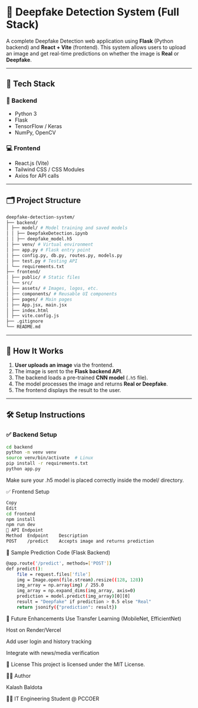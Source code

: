 # 🧠 Deepfake Detection System (Full Stack)

A complete Deepfake Detection web application using **Flask** (Python backend) and **React + Vite** (frontend). This system allows users to upload an image and get real-time predictions on whether the image is **Real** or **Deepfake**.

---

## 🚀 Tech Stack

### 🧾 Backend
- Python 3
- Flask
- TensorFlow / Keras
- NumPy, OpenCV

### 💻 Frontend
- React.js (Vite)
- Tailwind CSS / CSS Modules
- Axios for API calls

---

## 🗂️ Project Structure
```bash
deepfake-detection-system/
├── backend/
│ ├── model/ # Model training and saved models
│ │ ├── DeepfakeDetection.ipynb
│ │ ├── deepfake_model.h5
│ ├── venv/ # Virtual environment
│ ├── app.py # Flask entry point
│ ├── config.py, db.py, routes.py, models.py
│ ├── test.py # Testing API
│ └── requirements.txt
├── frontend/
│ ├── public/ # Static files
│ └── src/
│ ├── assets/ # Images, logos, etc.
│ ├── components/ # Reusable UI components
│ ├── pages/ # Main pages
│ ├── App.jsx, main.jsx
│ ├── index.html
│ ├── vite.config.js
├── .gitignore
└── README.md
```

---

## 🧠 How It Works

1. **User uploads an image** via the frontend.
2. The image is sent to the **Flask backend API**.
3. The backend loads a pre-trained **CNN model** (`.h5` file).
4. The model processes the image and returns **Real or Deepfake**.
5. The frontend displays the result to the user.

---

## 🛠️ Setup Instructions

### ✅ Backend Setup

```bash
cd backend
python -m venv venv
source venv/bin/activate  # Linux
pip install -r requirements.txt
python app.py
```
Make sure your .h5 model is placed correctly inside the model/ directory.

✅ Frontend Setup
```bash
Copy
Edit
cd frontend
npm install
npm run dev
🔗 API Endpoint
Method	Endpoint	Description
POST	/predict	Accepts image and returns prediction
```
🧪 Sample Prediction Code (Flask Backend)
```bash
@app.route('/predict', methods=['POST'])
def predict():
    file = request.files['file']
    img = Image.open(file.stream).resize((128, 128))
    img_array = np.array(img) / 255.0
    img_array = np.expand_dims(img_array, axis=0)
    prediction = model.predict(img_array)[0][0]
    result = "Deepfake" if prediction > 0.5 else "Real"
    return jsonify({"prediction": result})
``` 
🎯 Future Enhancements
Use Transfer Learning (MobileNet, EfficientNet)

Host on Render/Vercel

Add user login and history tracking

Integrate with news/media verification

📄 License
This project is licensed under the MIT License.

🙋‍♂️ Author

Kalash Baldota

🧑‍💻 IT Engineering Student @ PCCOER

